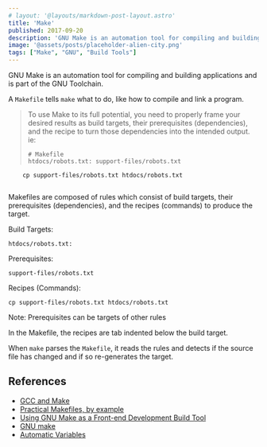 ```yaml
---
# layout: '@layouts/markdown-post-layout.astro'
title: 'Make'
published: 2017-09-20
description: 'GNU Make is an automation tool for compiling and building applications and is part of the GNU Toolchain.'
image: '@assets/posts/placeholder-alien-city.png'
tags: ["Make", "GNU", "Build Tools"]
---
```


GNU Make is an automation tool for compiling and building applications and is part of the GNU Toolchain.

A `Makefile` tells `make` what to do, like how to compile and link a program.

> To use Make to its full potential, you need to properly frame your desired results as build targets, their prerequisites (dependencies), and the recipe to turn those dependencies into the intended output. ie:
>
> ```make
> # Makefile
> htdocs/robots.txt: support-files/robots.txt
        cp support-files/robots.txt htdocs/robots.txt
> ```

Makefiles are composed of rules which consist of build targets, their prerequisites (dependencies), and the recipes (commands) to produce the target.

Build Targets:

```
htdocs/robots.txt: 
```

Prerequisites:

```
support-files/robots.txt
```

Recipes (Commands):

```
cp support-files/robots.txt htdocs/robots.txt
```

Note: Prerequisites can be targets of other rules

In the Makefile, the recipes are tab indented below the build target.

When `make` parses the `Makefile`, it reads the rules and detects if the source file has changed and if so re-generates the target.

## References

- [GCC and Make](https://www3.ntu.edu.sg/home/ehchua/programming/cpp/gcc_make.html)
- [Practical Makefiles, by example](http://nuclear.mutantstargoat.com/articles/make/)
- [Using GNU Make as a Front-end Development Build Tool](https://www.sitepoint.com/using-gnu-make-front-end-development-build-tool/)
- [GNU make](https://www.gnu.org/software/make/manual/make.html#Automatic-Variables)
- [Automatic Variables](https://www.gnu.org/software/make/manual/make.html#Automatic-Variables)
